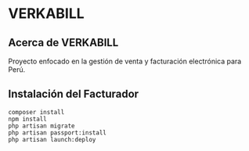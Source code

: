 # **VERKABILL**

## Acerca de VERKABILL

Proyecto enfocado en la gestión de venta y facturación electrónica para Perú.

## Instalación del Facturador

```
composer install
npm install
php artisan migrate
php artisan passport:install
php artisan launch:deploy
```




